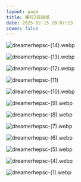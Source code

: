 ```yaml
---
layout: page
title: 哪吒2观后感
date: 2025-02-15 20:07:13
cover: false
---
```

![dreamerhepsc-(14).webp](https://jsd2.dreamerhe.cn/gh/dreamerhe114514/picx-images-hosting@master/dreamerhepsc-(14).58hht561vz.webp)

![dreamerhepsc-(13).webp](https://jsd2.dreamerhe.cn/gh/dreamerhe114514/picx-images-hosting@master/dreamerhepsc-(13).7egwewxpn1.webp)

![dreamerhepsc-(12).webp](https://jsd2.dreamerhe.cn/gh/dreamerhe114514/picx-images-hosting@master/dreamerhepsc-(12).2a57pmxsei.webp)

![dreamerhepsc-(11)](https://jsd2.dreamerhe.cn/gh/dreamerhe114514/picx-images-hosting@master/dreamerhepsc-(11).2ks1isd0js.webp)

![dreamerhepsc-(10).webp](https://jsd2.dreamerhe.cn/gh/dreamerhe114514/picx-images-hosting@master/dreamerhepsc-(10).6f0t1quyh1.webp)

![dreamerhepsc-(9).webp](https://jsd2.dreamerhe.cn/gh/dreamerhe114514/picx-images-hosting@master/dreamerhepsc-(9).7p3q82cxs3.webp)

![dreamerhepsc-(8).webp](https://jsd2.dreamerhe.cn/gh/dreamerhe114514/picx-images-hosting@master/dreamerhepsc-(8).7snc5s60ht.webp)

![dreamerhepsc-(7).webp](https://jsd2.dreamerhe.cn/gh/dreamerhe114514/picx-images-hosting@master/dreamerhepsc-(7).esmx0lcsd.webp)

![dreamerhepsc-(6).webp](https://jsd2.dreamerhe.cn/gh/dreamerhe114514/picx-images-hosting@master/dreamerhepsc-(6).2yyh9nlbej.webp)

![dreamerhepsc-(5).webp](https://jsd2.dreamerhe.cn/gh/dreamerhe114514/picx-images-hosting@master/dreamerhepsc-(5).esmx0lcs9.webp)

![dreamerhepsc-(4).webp](https://jsd2.dreamerhe.cn/gh/dreamerhe114514/picx-images-hosting@master/dreamerhepsc-(4).5q7jhq7fg5.webp)

![dreamerhepsc-(1).webp](https://jsd2.dreamerhe.cn/gh/dreamerhe114514/picx-images-hosting@master/dreamerhepsc-(1).1sf611west.webp)